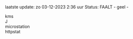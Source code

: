 laatste update: 
zo 03-12-2023  2:36   uur 
Status: FAALT - geel - 
<div class="service R">kms</div><div class="service R">J</div><div class="service Y">microstation</div><div class="service G">httpstat</div>